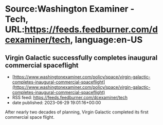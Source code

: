 # Source:Washington Examiner - Tech, URL:https://feeds.feedburner.com/dcexaminer/tech, language:en-US

## Virgin Galactic successfully completes inaugural commercial spaceflight
 - [https://www.washingtonexaminer.com/policy/space/virgin-galactic-completes-inaugural-commercial-spaceflight](https://www.washingtonexaminer.com/policy/space/virgin-galactic-completes-inaugural-commercial-spaceflight)
 - RSS feed: https://feeds.feedburner.com/dcexaminer/tech
 - date published: 2023-06-29 19:01:16+00:00

After nearly two decades of planning, Virgin Galactic completed its first commercial space flight.

